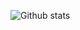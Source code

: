 ![Github stats](https://github-readme-stats.vercel.app/api?username=Gl00ria&theme=great-gatsby&show_icons=true&count_private=true&text_color=be1825&border_color=66cc00)
